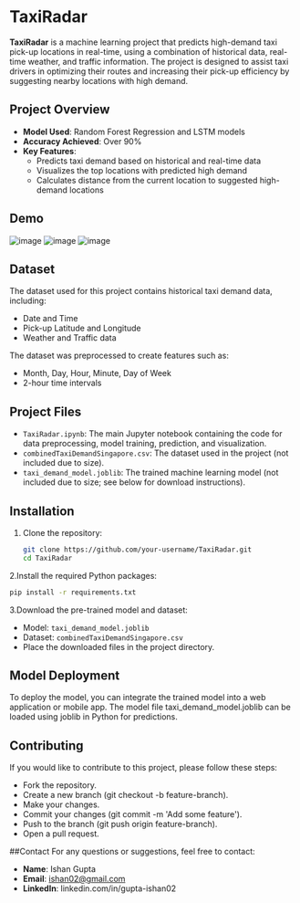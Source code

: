 # TaxiRadar

**TaxiRadar** is a machine learning project that predicts high-demand taxi pick-up locations in real-time, using a combination of historical data, real-time weather, and traffic information. The project is designed to assist taxi drivers in optimizing their routes and increasing their pick-up efficiency by suggesting nearby locations with high demand.

## Project Overview

- **Model Used**: Random Forest Regression and LSTM models
- **Accuracy Achieved**: Over 90%
- **Key Features**:
  - Predicts taxi demand based on historical and real-time data
  - Visualizes the top locations with predicted high demand
  - Calculates distance from the current location to suggested high-demand locations

## Demo

![image](https://github.com/user-attachments/assets/a8b63376-d882-4073-b039-7a5fdeb6e0b7)
![image](https://github.com/user-attachments/assets/da3d994d-0ab5-4236-92f1-e206b1d67b49)
![image](https://github.com/user-attachments/assets/1a84559b-ca8e-4e10-ae0a-475a6a94a49e)


## Dataset

The dataset used for this project contains historical taxi demand data, including:
- Date and Time
- Pick-up Latitude and Longitude
- Weather and Traffic data

The dataset was preprocessed to create features such as:
- Month, Day, Hour, Minute, Day of Week
- 2-hour time intervals

## Project Files

- `TaxiRadar.ipynb`: The main Jupyter notebook containing the code for data preprocessing, model training, prediction, and visualization.
- `combinedTaxiDemandSingapore.csv`: The dataset used in the project (not included due to size).
- `taxi_demand_model.joblib`: The trained machine learning model (not included due to size; see below for download instructions).

## Installation

1. Clone the repository:
   ```bash
   git clone https://github.com/your-username/TaxiRadar.git
   cd TaxiRadar
2.Install the required Python packages:
   ```bash
   pip install -r requirements.txt
   ```  

3.Download the pre-trained model and dataset:

- Model: `taxi_demand_model.joblib`
- Dataset: `combinedTaxiDemandSingapore.csv`
- Place the downloaded files in the project directory.

## Model Deployment
To deploy the model, you can integrate the trained model into a web application or mobile app. The model file taxi_demand_model.joblib can be loaded using joblib in Python for predictions.

## Contributing
If you would like to contribute to this project, please follow these steps:

- Fork the repository.
- Create a new branch (git checkout -b feature-branch).
- Make your changes.
- Commit your changes (git commit -m 'Add some feature').
- Push to the branch (git push origin feature-branch).
- Open a pull request.

##Contact
For any questions or suggestions, feel free to contact:

- **Name**: Ishan Gupta
- **Email**: ishan02@gmail.com
- **LinkedIn**: linkedin.com/in/gupta-ishan02
